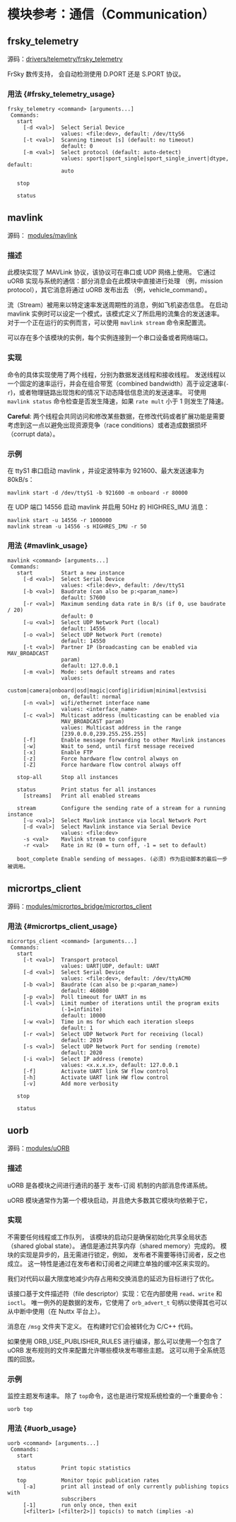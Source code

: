 # 模块参考：通信（Communication）

## frsky_telemetry

源码：[drivers/telemetry/frsky_telemetry](https://github.com/PX4/Firmware/tree/master/src/drivers/telemetry/frsky_telemetry)

FrSky 数传支持， 会自动检测使用 D.PORT 还是 S.PORT 协议。

### 用法 {#frsky_telemetry_usage}

    frsky_telemetry <command> [arguments...]
     Commands:
       start
         [-d <val>]  Select Serial Device
                     values: <file:dev>, default: /dev/ttyS6
         [-t <val>]  Scanning timeout [s] (default: no timeout)
                     default: 0
         [-m <val>]  Select protocol (default: auto-detect)
                     values: sport|sport_single|sport_single_invert|dtype, default:
                     auto
    
       stop
    
       status
    

## mavlink

源码： [modules/mavlink](https://github.com/PX4/Firmware/tree/master/src/modules/mavlink)

### 描述

此模块实现了 MAVLink 协议，该协议可在串口或 UDP 网络上使用。 它通过 uORB 实现与系统的通信：部分消息会在此模块中直接进行处理 （例，mission protocol），其它消息将通过 uORB 发布出去 （例，vehicle_command）。

流（Stream）被用来以特定速率发送周期性的消息，例如飞机姿态信息。 在启动 mavlink 实例时可以设定一个模式，该模式定义了所启用的流集合的发送速率。 对于一个正在运行的实例而言，可以使用 `mavlink stream` 命令来配置流。

可以存在多个该模块的实例，每个实例连接到一个串口设备或者网络端口。

### 实现

命令的具体实现使用了两个线程，分别为数据发送线程和接收线程。 发送线程以一个固定的速率运行，并会在组合带宽（combined bandwidth）高于设定速率(`-r`)，或者物理链路出现饱和的情况下动态降低信息流的发送速率。 可使用 `mavlink status` 命令检查是否发生降速，如果 `rate mult` 小于 1 则发生了降速。

**Careful**: 两个线程会共同访问和修改某些数据，在修改代码或者扩展功能是需要考虑到这一点以避免出现资源竞争（race conditions）或者造成数据损坏（corrupt data）。

### 示例

在 ttyS1 串口启动 mavlink ，并设定波特率为 921600、最大发送速率为 80kB/s：

    mavlink start -d /dev/ttyS1 -b 921600 -m onboard -r 80000
    

在 UDP 端口 14556 启动 mavlink 并启用 50Hz 的 HIGHRES_IMU 消息：

    mavlink start -u 14556 -r 1000000
    mavlink stream -u 14556 -s HIGHRES_IMU -r 50
    

### 用法 {#mavlink_usage}

    mavlink <command> [arguments...]
     Commands:
       start         Start a new instance
         [-d <val>]  Select Serial Device
                     values: <file:dev>, default: /dev/ttyS1
         [-b <val>]  Baudrate (can also be p:<param_name>)
                     default: 57600
         [-r <val>]  Maximum sending data rate in B/s (if 0, use baudrate / 20)
                     default: 0
         [-u <val>]  Select UDP Network Port (local)
                     default: 14556
         [-o <val>]  Select UDP Network Port (remote)
                     default: 14550
         [-t <val>]  Partner IP (broadcasting can be enabled via MAV_BROADCAST
                     param)
                     default: 127.0.0.1
         [-m <val>]  Mode: sets default streams and rates
                     values:
                     custom|camera|onboard|osd|magic|config|iridium|minimal|extvsisi
                     on, default: normal
         [-n <val>]  wifi/ethernet interface name
                     values: <interface_name>
         [-c <val>]  Multicast address (multicasting can be enabled via
                     MAV_BROADCAST param)
                     values: Multicast address in the range
                     [239.0.0.0,239.255.255.255]
         [-f]        Enable message forwarding to other Mavlink instances
         [-w]        Wait to send, until first message received
         [-x]        Enable FTP
         [-z]        Force hardware flow control always on
         [-Z]        Force hardware flow control always off
    
       stop-all      Stop all instances
    
       status        Print status for all instances
         [streams]   Print all enabled streams
    
       stream        Configure the sending rate of a stream for a running instance
         [-u <val>]  Select Mavlink instance via local Network Port
         [-d <val>]  Select Mavlink instance via Serial Device
                     values: <file:dev>
         -s <val>    Mavlink stream to configure
         -r <val>    Rate in Hz (0 = turn off, -1 = set to default)
    
       boot_complete Enable sending of messages. (必须) 作为启动脚本的最后一步被调用。
    

## micrortps_client

源码：[modules/micrortps_bridge/micrortps_client](https://github.com/PX4/Firmware/tree/master/src/modules/micrortps_bridge/micrortps_client)

### 用法 {#micrortps_client_usage}

    micrortps_client <command> [arguments...]
     Commands:
       start
         [-t <val>]  Transport protocol
                     values: UART|UDP, default: UART
         [-d <val>]  Select Serial Device
                     values: <file:dev>, default: /dev/ttyACM0
         [-b <val>]  Baudrate (can also be p:<param_name>)
                     default: 460800
         [-p <val>]  Poll timeout for UART in ms
         [-l <val>]  Limit number of iterations until the program exits
                     (-1=infinite)
                     default: 10000
         [-w <val>]  Time in ms for which each iteration sleeps
                     default: 1
         [-r <val>]  Select UDP Network Port for receiving (local)
                     default: 2019
         [-s <val>]  Select UDP Network Port for sending (remote)
                     default: 2020
         [-i <val>]  Select IP address (remote)
                     values: <x.x.x.x>, default: 127.0.0.1
         [-f]        Activate UART link SW flow control
         [-h]        Activate UART link HW flow control
         [-v]        Add more verbosity
    
       stop
    
       status
    

## uorb

源码：[modules/uORB](https://github.com/PX4/Firmware/tree/master/src/modules/uORB)

### 描述

uORB 是各模块之间进行通讯的基于 发布-订阅 机制的内部消息传递系统。

uORB 模块通常作为第一个模块启动，并且绝大多数其它模块均依赖于它，

### 实现

不需要任何线程或工作队列， 该模块的启动只是确保初始化共享全局状态（shared global state）。 通信是通过共享内存（shared memory）完成的。 模块的实现是异步的，且无需进行锁定，例如， 发布者不需要等待订阅者，反之也成立。 这一特性是通过在发布者和订阅者之间建立单独的缓冲区来实现的。

我们对代码以最大限度地减少内存占用和交换消息的延迟为目标进行了优化。

该接口基于文件描述符（file descriptor）实现：它在内部使用 `read`、`write` 和 `ioctl`。 唯一例外的是数据的发布，它使用了 `orb_advert_t` 句柄以使得其也可以从中断中使用（在 Nuttx 平台上）。

消息在 `/msg` 文件夹下定义。 在构建时它们会被转化为 C/C++ 代码。

如果使用 ORB_USE_PUBLISHER_RULES 进行编译，那么可以使用一个包含了 uORB 发布规则的文件来配置允许哪些模块发布哪些主题。 这可以用于全系统范围的回放。

### 示例

监控主题发布速率。 除了 `top`命令，这也是进行常规系统检查的一个重要命令：

    uorb top
    

### 用法 {#uorb_usage}

    uorb <command> [arguments...]
     Commands:
       start
    
       status        Print topic statistics
    
       top           Monitor topic publication rates
         [-a]        print all instead of only currently publishing topics with
                     subscribers
         [-1]        run only once, then exit
         [<filter1> [<filter2>]] topic(s) to match (implies -a)
